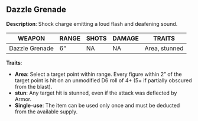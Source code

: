 ## Dazzle Grenade

**Description**: Shock charge emitting a loud flash and deafening sound.

| WEAPON         | RANGE | SHOTS | DAMAGE | TRAITS        |
| -------------- | ----- | ----- | ------ | ------------- |
| Dazzle Grenade | 6”    | NA    | NA     | Area, stunned |

**Traits**:
- **Area**: Select a target point within range. Every figure within 2” of the target point is hit on an unmodified D6 roll of 4+ (5+ if partially obscured from the blast).
- **stun**: Any target hit is stunned, even if the attack was deflected by Armor.
- **Single-use**: The item can be used only once and must be deducted from the available supply. 

